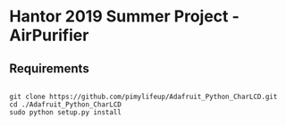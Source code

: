 # Hantor 2019 Summer Project - AirPurifier

## Requirements

```

git clone https://github.com/pimylifeup/Adafruit_Python_CharLCD.git
cd ./Adafruit_Python_CharLCD
sudo python setup.py install

``` 
